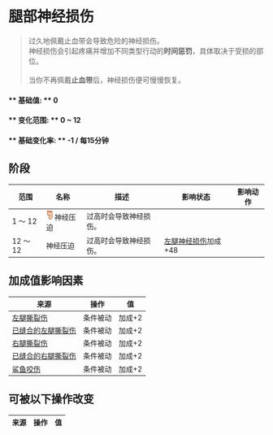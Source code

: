 # 腿部神经损伤  
> 过久地佩戴止血带会导致危险的神经损伤。<br>神经损伤会引起疼痛并增加不同类型行动的<b>时间惩罚</b>，具体取决于受损的部位。<br><br>当你不再佩戴<b>止血带</b>后，神经损伤便可慢慢恢复。  
  
#### ** 基础值: ** 0   
#### ** 变化范围: ** 0 ~ 12  
#### ** 基础变化率: ** -1 / 每15分钟  
## 阶段  
范围  |  名称  |  描述  |  影响状态  |  影响动作  
----  |  ----  |  ----  |  ----  |  ----  
1 ～ 12  |  <img decoding="async" src="Sprite/Foot.png" href="a.md" style="max-width:20px;max-height:20px;">神经压迫  |  过高时会导致神经损伤。  |    |    
12 ～ 12  |  神经压迫  |  过高时会导致神经损伤。  |  [左腿神经损伤](NerveDamageLegsPermanent.md)加成+48  |    
## 加成值影响因素  
来源  |  操作  |  值  
----  |  ----  |  ----  
[左腿撕裂伤](W_LegLacerationL.md)  |  条件被动  |  加成+2  
[已缝合的左腿撕裂伤](W_LegLacerationLStitched.md)  |  条件被动  |  加成+2  
[右腿撕裂伤](W_LegLacerationR.md)  |  条件被动  |  加成+2  
[已缝合的右腿撕裂伤](W_LegLacerationRStitched.md)  |  条件被动  |  加成+2  
[鲨鱼咬伤](W_SharkBite.md)  |  条件被动  |  加成+2  
## 可被以下操作改变  
来源  |  操作  |  值  
----  |  ----  |  ----  
